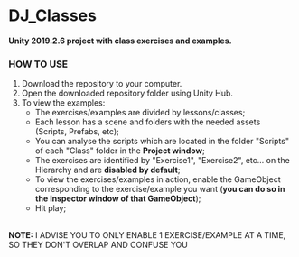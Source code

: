 # DJ_Classes
**Unity 2019.2.6 project with class exercises and examples.**
</br>
### HOW TO USE
1. Download the repository to your computer.
2. Open the downloaded repository folder using Unity Hub.
3. To view the examples:
    - The exercises/examples are divided by lessons/classes;
    - Each lesson has a scene and folders with the needed assets (Scripts, Prefabs, etc);
    - You can analyse the scripts which are located in the folder "Scripts" of each "Class" folder in the **Project window**;
    - The exercises are identified by "Exercise1", "Exercise2", etc... on the Hierarchy and are **disabled by default**;
    - To view the exercises/examples in action, enable the GameObject corresponding to the exercise/example you want (**you can do so in the Inspector window of that GameObject**);
    - Hit play;
    
</br>**NOTE:** I ADVISE YOU TO ONLY ENABLE 1 EXERCISE/EXAMPLE AT A TIME, SO THEY DON'T OVERLAP AND CONFUSE YOU
